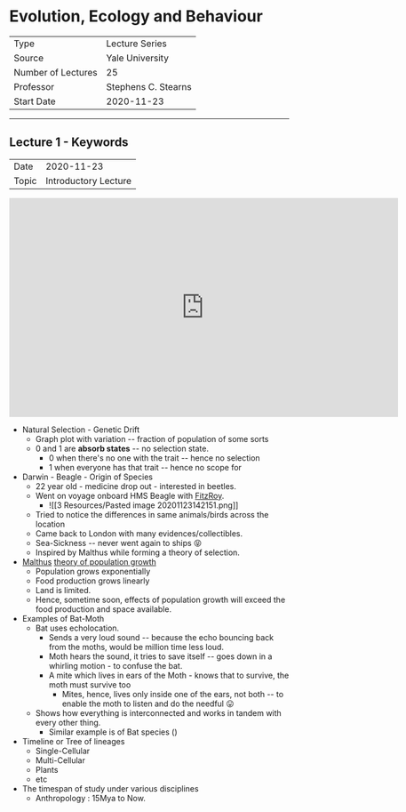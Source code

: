 # Evolution, Ecology and Behaviour

|                    |                     |
| ------------------ | ------------------- |
| Type               | Lecture Series      |
| Source             | Yale University     |
| Number of Lectures | 25                  |
| Professor          | Stephens C. Stearns |
| Start Date         | 2020-11-23          |

***

## Lecture 1 - Keywords

|       |                      |
| ----- | -------------------- |
| Date  | 2020-11-23           |
| Topic | Introductory Lecture |

<iframe width="700" height="394" src="https://www.youtube-nocookie.com/embed/VjgHd6HKtvE" frameborder="0" allow="accelerometer; autoplay; clipboard-write; encrypted-media; gyroscope; picture-in-picture" allowfullscreen></iframe>

*   Natural Selection -  Genetic Drift
    *   Graph plot with variation -- fraction of population of some sorts
    *   0 and 1 are **absorb states** -- no selection state.
        *   0 when there's no one with the trait --  hence no selection
        *   1 when everyone has that trait -- hence no scope for
*   Darwin - Beagle - Origin of Species
    *   22 year old - medicine drop out - interested in beetles.
    *   Went on voyage onboard HMS Beagle with [FitzRoy](https://en.wikipedia.org/wiki/Robert_FitzRoy).
        *   ![[3 Resources/Pasted image 20201123142151.png]]
    *   Tried to notice the differences in same animals/birds across the location
    *   Came back to London with many evidences/collectibles.
    *   Sea-Sickness -- never went again to ships 😝
    *    Inspired by Malthus while forming a theory of selection.
*   [Malthus](https://en.wikipedia.org/wiki/Thomas_Robert_Malthus) [theory of population growth](https://www.economicsdiscussion.net/theory-of-population/top-3-theories-of-population-with-diagram/18461) 
    *   Population grows exponentially
    *   Food production grows linearly
    *   Land is limited.
    *   Hence, sometime soon, effects of population growth will exceed the food production and space available.
*   Examples of Bat-Moth
    *   Bat uses echolocation.
        *   Sends a very loud sound -- because the echo bouncing back from the moths, would be million time less loud.
        *   Moth hears the sound, it tries to save itself -- goes down in a whirling motion - to confuse the bat.
        *   A mite which lives in ears of the Moth - knows that to survive, the moth must survive too
            *   Mites, hence, lives only inside one of the ears, not both -- to enable the moth to listen and do the needful 😛
    *   Shows how everything is interconnected and works in tandem with every other thing.
        *   Similar example is of Bat species ()
*   Timeline or Tree of lineages
    *   Single-Cellular
    *   Multi-Cellular
    *   Plants
    *   etc
*   The timespan of study under various disciplines
    *   Anthropology : 15Mya to Now.
